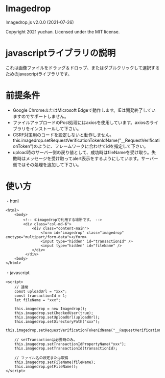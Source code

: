 # Imagedrop

Imagedrop.js  v2.0.0 (2021-07-26)

Copyright 2021 yuchan. Licensed under the MIT license.

# javascriptライブラリの説明

これは画像ファイルをドラッグ＆ドロップ、またはダブルクリックして選択するためのjavascriptライブラリです。

# 前提条件

* Google ChromeまたはMicrosoft Edgeで動作します。IEは開発終了していますのでサポートしません。
* ファイルアップロードのPost処理にはaxiosを使用しています。axiosのライブラリをインストールして下さい。
* CSRF対策用のコードを設定しないと動作しません。this.imagedrop.setRequestVerificationTokenIdName("__RequestVerificationToken")のように、フレームワークに合わせてidを指定して下さい。
* upload時のサーバー側の戻り値として、成功時はfileNameを受け取り。失敗時はメッセージを受け取ってalert表示をするようにしています。サーバー側ではその処理を追加して下さい。

# 使い方

・html
```
<html>
    <body>
        <!-- ①imagedropで利用する場所です。 -->
        <div class="col-md-6">
            <div class="content-main">
                <form id="imagedrop" class="imagedrop" enctype="multipart/form-data"></form>
                <input type="hidden" id="transactionId" />
                <input type="hidden" id="fileName" />
            </div>
         </div>
    <body>
</html>
```
        
・javascript
```
<script>
    // 通常
    const uploadUrl = "xxx";
    const transactionId = 1;
    let fileName = "xxx";

    this.imagedrop = new Imagedrop();
    this.imagedrop.setCheckedUser(true);
    this.imagedrop.setUploadUrl(uploadUrl);
    this.imagedrop.setDirectoryPath("xxx");
    this.imagedrop.setRequestVerificationTokenIdName("__RequestVerificationToken");

    // setTransactionは必要時のみ。
    this.imagedrop.setTransactionIdPropertyName("xxx");
    this.imagedrop.setTransactionId(transactionId);
    
    // ファイル名の設定または取得
    this.imagedrop.setFileName(fileName);
    this.imagedrop.getFileName();
</script>
```
